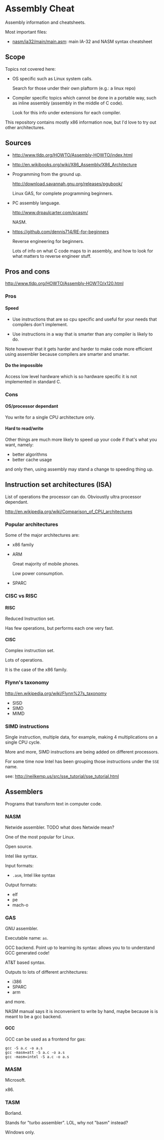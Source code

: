# Assembly Cheat

Assembly information and cheatsheets.

Most important files:

- [nasm/ia32/main/main.asm](nasm/ia32/main/main.asm): main IA-32 and NASM syntax cheatsheet

## Scope

Topics not covered here:

-   OS specific such as Linux system calls.

	Search for those under their own plaftorm (e.g.: a linux repo)

-   Compiler specific topics which cannot be done in a portable way, such as inline assembly (assembly in the middle of C code).

	Look for this info under extensions for each compiler.

This repository contains mostly x86 information now, but I'd love to try out other architectures.

## Sources

-   <http://www.tldp.org/HOWTO/Assembly-HOWTO/index.html>

-   <http://en.wikibooks.org/wiki/X86_Assembly/X86_Architecture>

-   Programming from the ground up.

    <http://download.savannah.gnu.org/releases/pgubook/>

    Linux GAS, for complete programming beginners.

-   PC assembly language.

    <http://www.drpaulcarter.com/pcasm/>

    NASM.

-   <https://github.com/dennis714/RE-for-beginners>

    Reverse engineering for beginners.

    Lots of info on what C code maps to in assembly, and how to look for what matters to reverse engineer stuff.

## Pros and cons

<http://www.tldp.org/HOWTO/Assembly-HOWTO/x120.html>

### Pros

#### Speed

-   Use instructions that are so cpu specific and useful for your needs
    that compilers don't implement.

-   Use instructions in a way that is smarter than any compiler is likely to do.

Note however that it gets harder and harder to make code more efficient using assembler
because compilers are smarter and smarter.

#### Do the impossible

Access low level hardware which is so hardware specific it is not implemented in standard C.

### Cons

#### OS/processor dependant

You write for a single CPU architecture only.

#### Hard to read/write

Other things are much more likely to speed up your code
if that's what you want, namely:

- better algorithms
- better cache usage

and only then, using assembly may stand a change to speeding thing up.

## Instruction set architectures (ISA)

List of operations the processor can do. Obvioustly ultra processor dependant.

<http://en.wikipedia.org/wiki/Comparison_of_CPU_architectures>

### Popular architectures

Some of the major architectures are:

-   x86 family

-   ARM

    Great majority of mobile phones.

    Low power consumption.

-   SPARC

### CISC vs RISC

#### RISC

Reduced Instruction set.

Has few operations, but performs each one very fast.

#### CISC

Complex instruction set.

Lots of operations.

It is the case of the x86 family.

### Flynn's taxonomy

<http://en.wikipedia.org/wiki/Flynn%27s_taxonomy>

- SISD
- SIMD
- MIMD

### SIMD instructions

Single instruction, multiple data, for example,
making 4 multiplications on a single CPU cycle.

More and more, SIMD instructions are being added on different processors.

For some time now Intel has been grouping those instructions under the `SSE` name.

see: <http://neilkemp.us/src/sse_tutorial/sse_tutorial.html>

## Assemblers

Programs that transform text in computer code.

### NASM

Netwide assembler. TODO what does Netwide mean?

One of the most popular for Linux.

Open source.

Intel like syntax.

Input formats:

- `.asm`, Intel like syntax

Output formats:

- elf
- pe
- mach-o

### GAS

GNU assembler.

Executable name: `as`.

GCC backend. Point up to learning its syntax:
allows you to to understand GCC generated code!

AT&T based syntax.

Outputs to lots of different architectures:

- i386
- SPARC
- arm

and more.

NASM manual says it is inconvenient to write by hand,
maybe because is is meant to be a gcc backend.

#### GCC

GCC can be used as a frontend for gas:

    gcc -S a.c -o a.s
    gcc -masm=att -S a.c -o a.s
    gcc -masm=intel -S a.c -o a.s

### MASM

Microsoft.

x86.

### TASM

Borland.

Stands for "turbo assembler". LOL, why not "basm" instead?

Windows only.
